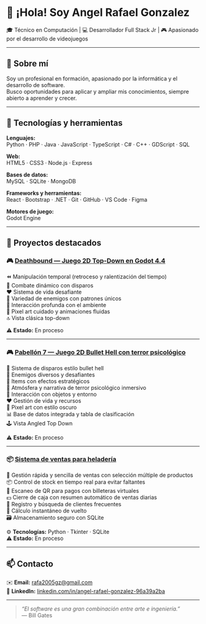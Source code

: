 # 👋 ¡Hola! Soy **Angel Rafael Gonzalez**

🎓 Técnico en Computación | 💻 Desarrollador Full Stack Jr | 🎮 Apasionado por el desarrollo de videojuegos

---

## 🔧 Sobre mí

Soy un profesional en formación, apasionado por la informática y el desarrollo de software.  
Busco oportunidades para aplicar y ampliar mis conocimientos, siempre abierto a aprender y crecer.

---

## 🚀 Tecnologías y herramientas

**Lenguajes:**  
Python · PHP · Java · JavaScript · TypeScript · C# · C++ · GDScript · SQL

**Web:**  
HTML5 · CSS3 · Node.js · Express

**Bases de datos:**  
MySQL · SQLite · MongoDB

**Frameworks y herramientas:**  
React · Bootstrap · .NET · Git · GitHub · VS Code · Figma

**Motores de juego:**  
Godot Engine

---

## 📂 Proyectos destacados

### 🎮 [Deathbound — Juego 2D Top-Down en Godot 4.4](https://github.com/rafael-gonzalez-ARG/DEATHBOUND)

⏪ Manipulación temporal (retroceso y ralentización del tiempo)  
🔫 Combate dinámico con disparos  
❤️ Sistema de vida desafiante  
👾 Variedad de enemigos con patrones únicos  
🌿 Interacción profunda con el ambiente  
🎨 Pixel art cuidado y animaciones fluidas  
🔝 Vista clásica top-down  

⚠️ **Estado:** En proceso

---

### 🎮 [Pabellón 7 — Juego 2D Bullet Hell con terror psicológico](https://github.com/rafael-gonzalez-ARG/Pabellon_7)

🔫 Sistema de disparos estilo bullet hell  
👾 Enemigos diversos y desafiantes  
🎁 Items con efectos estratégicos  
🧠 Atmósfera y narrativa de terror psicológico inmersivo  
🌌 Interacción con objetos y entorno  
❤️ Gestión de vida y recursos  
🎨 Pixel art con estilo oscuro  
📊 Base de datos integrada y tabla de clasificación  
🕹️ Vista Angled Top Down

⚠️ **Estado:** En proceso

---

### 📦 [Sistema de ventas para heladería](https://github.com/rafael-gonzalez-ARG/Sistema-de-Gestion)

🛒 Gestión rápida y sencilla de ventas con selección múltiple de productos  
📦 Control de stock en tiempo real para evitar faltantes  
📱 Escaneo de QR para pagos con billeteras virtuales  
💵 Cierre de caja con resumen automático de ventas diarias  
👤 Registro y búsqueda de clientes frecuentes  
💸 Cálculo instantáneo de vuelto  
🗃️ Almacenamiento seguro con SQLite  

⚙️ **Tecnologías:** Python · Tkinter · SQLite  
⚠️ **Estado:** En proceso

---

## 📫 Contacto

✉️ **Email:** rafa2005gz@gmail.com  
💼 **LinkedIn:** [linkedin.com/in/angel-rafael-gonzalez-96a39a2ba](https://www.linkedin.com/in/angel-rafael-gonzalez-96a39a2ba)

---

> _“El software es una gran combinación entre arte e ingeniería.”_  
> — Bill Gates
